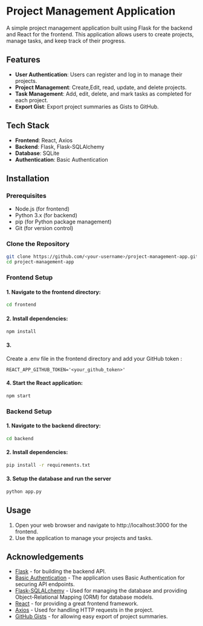 # Project Management Application

A simple project management application built using Flask for the backend and React for the frontend. This application allows users to create projects, manage tasks, and keep track of their progress.

## Features

- **User Authentication**: Users can register and log in to manage their projects.
- **Project Management**: Create,Edit, read, update, and delete projects.
- **Task Management**: Add, edit, delete, and mark tasks as completed for each project.
- **Export Gist**: Export project summaries as Gists to GitHub.

## Tech Stack

- **Frontend**: React, Axios
- **Backend**: Flask, Flask-SQLAlchemy
- **Database**: SQLite
- **Authentication**: Basic Authentication

## Installation

### Prerequisites

- Node.js (for frontend)
- Python 3.x (for backend)
- pip (for Python package management)
- Git (for version control)

### Clone the Repository

```bash
git clone https://github.com/<your-username>/project-management-app.git
cd project-management-app
```
### Frontend Setup
#### 1. Navigate to the frontend directory:
```bash
cd frontend
```

#### 2. Install dependencies:
```bash
npm install
```

#### 3.
Create a .env file in the frontend directory and add your GitHub token :
```plaintext
REACT_APP_GITHUB_TOKEN='<your_github_token>'
```

#### 4. Start the React application:
```bash
npm start
```

### Backend Setup
#### 1. Navigate to the backend directory:
```bash
cd backend
```

#### 2. Install dependencies:
```bash
pip install -r requirements.txt
```

#### 3. Setup the database and run the server
```bash
python app.py
```


## Usage
1. Open your web browser and navigate to http://localhost:3000 for the frontend.
2. Use the application to manage your projects and tasks.

## Acknowledgements
- <a href="https://flask.palletsprojects.com/" target="_blank">Flask</a> - for building the backend API.
- <a href="https://developer.mozilla.org/en-US/docs/Web/HTTP/Authentication" target="_blank">Basic Authentication</a> - The application uses Basic Authentication for securing API endpoints.
- <a href="https://flask-sqlalchemy.readthedocs.io/en/3.1.x/api/#module-flask_sqlalchemy" target="_blank">Flask-SQLALchemy</a> - Used for managing the database and providing Object-Relational Mapping (ORM) for database models.
- <a href="https://reactjs.org/" target="_blank">React</a> - for providing a great frontend framework.
- <a href="https://axios-http.com/docs/api_intro" target="_blank">Axios</a> - Used for handling HTTP requests in the project.
- <a href="https://gist.github.com/" target="_blank">GitHub Gists</a> - for allowing easy export of project summaries.
